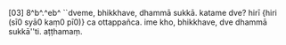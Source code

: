 [03] 8^b^.^eb^ ``dveme, bhikkhave, dhammā sukkā. katame dve?  hirī {hiri (sī0 syā0 kaṃ0 pī0)} ca ottappañca. ime kho, bhikkhave,   dve dhammā sukkā''ti.  aṭṭhamaṃ.